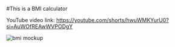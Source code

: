 #This is a BMI calculator 

YouTube video link: https://youtube.com/shorts/hwuWMKYurU0?si=AuWOfREAwWVPODgY


![bmi mockup](https://github.com/devjaimul/bmi_calculator/assets/105303801/37a89985-5413-4736-9609-41462a29616b)


